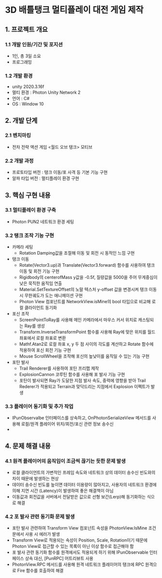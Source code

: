 # 3D 배틀탱크 멀티플레이 대전 게임 제작
## 1. 프로젝트 개요
### 1.1 개발 인원/기간 및 포지션
- 1인, 총 3일 소요
- 프로그래밍
### 1.2 개발 환경
- unity 2020.3.16f
- 멀티 환경 : Photon Unity Network 2
- 언어 : C#
- OS : Window 10			
## 2. 개발 단계
### 2.1 벤치마킹
- 전차 전략 액션 게임 <월드 오브 탱크> 모티브
### 2.2 개발 과정
 - 프로토타입 버전 : 탱크 이동/포 사격 등 기본 기능 구현
 - 알파 타입 버전 : 멀티플레이 환경 구현 
## 3. 핵심 구현 내용 
### 3.1 멀티플레이 환경 구축
- Photon PUN2 네트워크 환경 세팅
### 3.2 탱크 조작 기능 구현
- 카메라 세팅
	+ Rotation Damping값을 조절해 이동 및 회전 시 동적인 느낌 구현
- 탱크 이동
	- Rotate(Vector3.up)과 Translate(Vector3.forward) 함수를 사용하여 탱크 이동 및 회전 기능 구현
	- Rigidbody의 centerofMass y값을 -0.5f, 질량값을 5000을 주어 무게중심이 낮은 묵직한 움직임 연출
	- Material.SetTextureOffset의 노말 텍스처 y-offset 값을 변경시켜 탱크 이동 시 무한궤도가 도는 애니메이션 구현
	- Photon View 컴포넌트를 NetworkView.isMine의 bool 타입으로 비교해 로컬 클라이언트 동기화
- 포신 조작
	- ScreenPointToRay를 사용해 메인 카메라에서 마우스 커서 위치로 캐스팅되는 Ray를 생성
	- Transform.InverseTransformPoint 함수를 사용해 Ray에 맞은 위치를 월드 좌표에서 로컬 좌표로 변환
	- Mathf.Atan2로 로컬 좌표 x, y 두 점 사이의 각도를 계산하고 Rotate 함수에 적용하여 포신 회전 기능 구현
	- Mouse ScrollWheel을 조작해 포신의 높낮이를 움직일 수 있는 기능 구현
- 포탄 발사
	- Trail Renderer를 사용하여 포탄 프리팹 제작
	- ExplosionCannon 코루틴 함수를 사용해 포 발사 기능 구현
	- 포탄이 발사되면 Ray가 도달한 지점 발사 속도, 중력에 영향을 받아 Trail Rederer가 적용되고 Terrain과 맞닥드리는 지점에서 Explosion 이펙트가 발생
### 3.3 플레이어 동기화 및 추가 작업
- IPunObservalbe 인터페이스를 상속하고, OnPhotonSerializeView 메서드를 사용해 로컬/원격 플레이어 위치/회전/포신 관련 정보 송수신 
- 
## 4. 문제 해결 내용
### 4.1 원격 플레이어의 움직임이 조금씩 끊기는 듯한 문제 발생
-   로컬 클라이언트의 가변적인 프레임 속도와 네트워크 상의 데이터 송수신 빈도와의 차이 때문에 발생하는 현상
-   데이터 송수신 빈도를 높이면 데이터 이용량이 많아지고, 사용자의 네트워크 환경에 의해 지연 시간 (Latency)이 발생하여 좋은 해결책이 아님
-   이동값과 회전값을 서버에서 전달받은 값으로 선형 보간(Lerp)해 동기화하는 식으로 해결
### 4.2 포 발사 관련 동기화 문제 발생
- 포탄 발사 관련하여 Transform View 컴포넌트 속성을 PhotonView.IsMine 조건문에서 사용 시 에러가 발생
- Transform View로 적용되는 속성이 Position, Scale, Rotation이기 때문에 Photon View로 접근할 수 있는 목록이 아닌 이상 함수로 접근해야 함
- 포 발사 관련 동기화 함수를 원격에서도 적용되게 하기 위해 IPunObservable 인터페이스 상속 대신, [PunRPC] 어트리뷰트 사용
- PhotonView.RPC 메서드를 사용해 원격 네트워크 플레이어의 탱크에 RPC 원격으로 Fire 함수를 호출하여 해결
